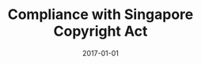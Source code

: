 ---
layout: post
title:  "Compliance with Singapore Copyright Act"
date:   2017-01-01
file_url: "/files/resources/publications/Compliance_with_Singapore_Copyright_Act.pdf"
---